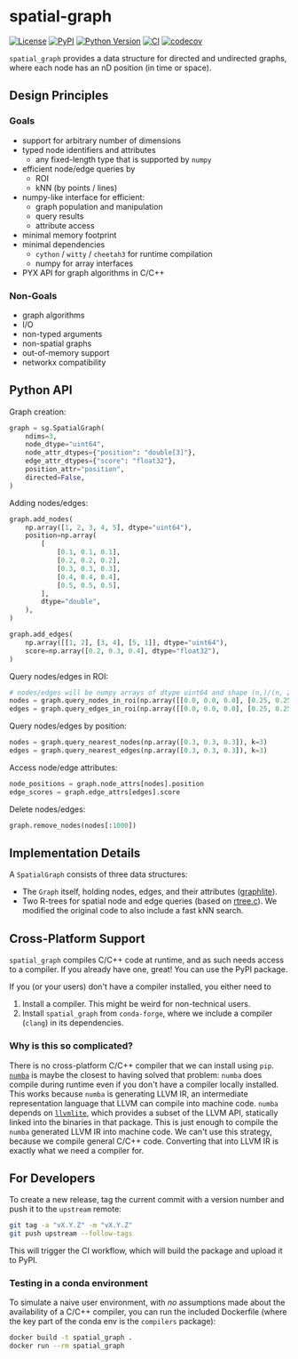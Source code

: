 # spatial-graph

[![License](https://img.shields.io/pypi/l/spatial-graph.svg?color=green)](https://github.com/funkelab/spatial_graph/raw/main/LICENSE)
[![PyPI](https://img.shields.io/pypi/v/spatial-graph.svg?color=green)](https://pypi.org/project/spatial-graph)
[![Python Version](https://img.shields.io/pypi/pyversions/spatial-graph.svg?color=green)](https://python.org)
[![CI](https://github.com/funkelab/spatial_graph/actions/workflows/ci.yaml/badge.svg)](https://github.com/funkelab/spatial_graph/actions/workflows/ci.yaml)
[![codecov](https://codecov.io/gh/funkelab/spatial_graph/branch/main/graph/badge.svg)](https://codecov.io/gh/funkelab/spatial_graph)

`spatial_graph` provides a data structure for directed and undirected graphs,
where each node has an nD position (in time or space).

## Design Principles

### Goals

* support for arbitrary number of dimensions
* typed node identifiers and attributes
    * any fixed-length type that is supported by `numpy`
* efficient node/edge queries by
    * ROI
    * kNN (by points / lines)
* numpy-like interface for efficient:
    * graph population and manipulation
    * query results
    * attribute access
* minimal memory footprint
* minimal dependencies
    * `cython` / `witty` / `cheetah3` for runtime compilation
    * numpy for array interfaces
* PYX API for graph algorithms in C/C++

### Non-Goals

* graph algorithms
* I/O
* non-typed arguments
* non-spatial graphs
* out-of-memory support
* networkx compatibility

## Python API

Graph creation:

```python
graph = sg.SpatialGraph(
    ndims=3,
    node_dtype="uint64",
    node_attr_dtypes={"position": "double[3]"},
    edge_attr_dtypes={"score": "float32"},
    position_attr="position",
    directed=False,
)
```

Adding nodes/edges:

```python
graph.add_nodes(
    np.array([1, 2, 3, 4, 5], dtype="uint64"),
    position=np.array(
        [
            [0.1, 0.1, 0.1],
            [0.2, 0.2, 0.2],
            [0.3, 0.3, 0.3],
            [0.4, 0.4, 0.4],
            [0.5, 0.5, 0.5],
        ],
        dtype="double",
    ),
)

graph.add_edges(
    np.array([[1, 2], [3, 4], [5, 1]], dtype="uint64"),
    score=np.array([0.2, 0.3, 0.4], dtype="float32"),
)
```

Query nodes/edges in ROI:

```python
# nodes/edges will be numpy arrays of dtype uint64 and shape (n,)/(n, 2)
nodes = graph.query_nodes_in_roi(np.array([[0.0, 0.0, 0.0], [0.25, 0.25, 0.25]]))
edges = graph.query_edges_in_roi(np.array([[0.0, 0.0, 0.0], [0.25, 0.25, 0.25]]))
```

Query nodes/edges by position:

```python
nodes = graph.query_nearest_nodes(np.array([0.3, 0.3, 0.3]), k=3)
edges = graph.query_nearest_edges(np.array([0.3, 0.3, 0.3]), k=3)
```

Access node/edge attributes:

```python
node_positions = graph.node_attrs[nodes].position
edge_scores = graph.edge_attrs[edges].score
```

Delete nodes/edges:

```python
graph.remove_nodes(nodes[:1000])
```

## Implementation Details

A `SpatialGraph` consists of three data structures:

* The `Graph` itself, holding nodes, edges, and their attributes
  ([graphlite](https://github.com/haasdo95/graphlite)).
* Two R-trees for spatial node and edge queries (based on
  [rtree.c](https://github.com/tidwall/rtree.c)). We modified the original code
  to also include a fast kNN search.

## Cross-Platform Support

`spatial_graph` compiles C/C++ code at runtime, and as such needs access to a
compiler. If you already have one, great! You can use the PyPI package.

If you (or your users) don't have a compiler installed, you either need to

1. Install a compiler. This might be weird for non-technical users.
2. Install `spatial_graph` from `conda-forge`, where we include a compiler
   (`clang`) in its dependencies.

### Why is this so complicated?

There is no cross-platform C/C++ compiler that we can install using `pip`.
[`numba`](https://github.com/numba/numba) is maybe the closest to having solved
that problem: `numba` does compile during runtime even if you don't have a
compiler locally installed. This works because `numba` is generating LLVM IR,
an intermediate representation language that LLVM can compile into machine
code. `numba` depends on [`llvmlite`](https://github.com/numba/llvmlite), which
provides a subset of the LLVM API, statically linked into the binaries in that
package. This is just enough to compile the `numba` generated LLVM IR into
machine code. We can't use this strategy, because we compile general C/C++
code. Converting that into LLVM IR is exactly what we need a compiler for.

## For Developers

To create a new release, tag the current commit with a
version number and push it to the `upstream` remote:

```bash
git tag -a "vX.Y.Z" -m "vX.Y.Z"
git push upstream --follow-tags
```

This will trigger the CI workflow, which will build the package and upload it to PyPI.

### Testing in a conda environment

To simulate a naive user environment, with *no* assumptions made about the
availability of a C/C++ compiler, you can run the included Dockerfile
(where the key part of the conda env is the `compilers` package):

```bash
docker build -t spatial_graph .
docker run --rm spatial_graph
```
